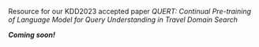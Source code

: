

Resource for our KDD2023 accepted paper *QUERT: Continual Pre-training of Language Model for Query Understanding in Travel Domain Search*

***Coming soon!***